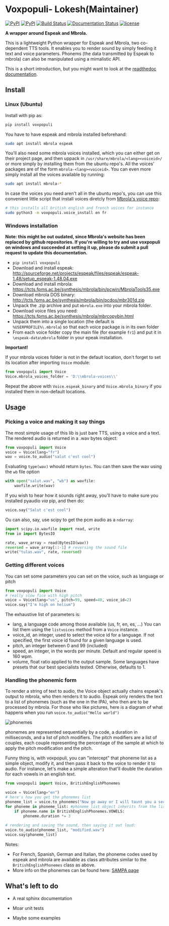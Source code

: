 # Voxpopuli- Lokesh(Maintainer)
[![PyPI](https://img.shields.io/pypi/v/voxpopuli.svg)](https://pypi.python.org/pypi/voxpopuli)
[![PyPI](https://img.shields.io/pypi/pyversions/voxpopuli.svg)](http://py3readiness.org/)
[![Build Status](https://travis-ci.org/hadware/voxpopuli.svg?branch=master)](https://travis-ci.org/hadware/voxpopuli)
[![Documentation Status](https://readthedocs.org/projects/voxpopuli/badge/?version=latest)](http://voxpopuli.readthedocs.io/en/latest/?badge=latest)
[![license](https://img.shields.io/github/license/mashape/apistatus.svg)](LICENSE)


**A wrapper around Espeak and Mbrola.**

This is a lightweight Python wrapper for Espeak and Mbrola, two co-dependent TTS tools. It enables you to 
render sound by simply feeding it text and voice parameters. Phonems (the data transmitted by Espeak to
mbrola) can also be manipulated using a mimalistic API.

This is a short introduction, but you might want to look at the [readthedoc documentation](http://voxpopuli.readthedocs.io/en/latest/).

## Install

### Linux (Ubuntu)
Install with pip as:
```sh
pip install voxpopuli
```

You have to have espeak and mbrola installed beforehand:
```sh
sudo apt install mbrola espeak
```

You'll also need some mbrola voices installed, which you can either get on their project page, 
and then uppack in `/usr/share/mbrola/<lang><voiceid>/` or more simply by 
installing them from the ubuntu repo's. All the voices' packages are of the form
`mbrola-<lang><voiceid>`. You can even more simply install all the voices available
by running:
```sh
sudo apt install mbrola-*
```

In case the voices you need aren't all in the ubuntu repo's, you can use this convenient little script
that install voices diretcly from [Mbrola's voice repo](https://github.com/numediart/MBROLA-voices):
```sh
# this installs all british english and french voices for instance
sudo python3 -m voxpopuli.voice_install en fr
```

### Windows installation

**Note: this might be out oudated, since Mbrola's website has been replaced by github repositories. If you're willing to try and use voxpopuli 
on windows and succeeded at setting it up, please do submit a pull request to update this documentation.**

* `pip install voxpopuli`
* Download and install espeak: http://sourceforge.net/projects/espeak/files/espeak/espeak-1.48/setup_espeak-1.48.04.exe
* Download and install mbrola: https://tcts.fpms.ac.be/synthesis/mbrola/bin/pcwin/MbrolaTools35.exe
* Download mbrola DOS binary: http://tcts.fpms.ac.be/synthesis/mbrola/bin/pcdos/mbr301d.zip
* Unpack the .zip archive and put `mbrola.exe` into your mbrola folder.
* Download voice files you need: https://tcts.fpms.ac.be/synthesis/mbrola/mbrcopybin.html
* Unpack them into a single location (the default is `%USERPROFILE%\.mbrola`) so that each voice package is in its own folder
* From each voice folder copy the main file (for example `fr1`) and put it in `\espeak-data\mbrola` folder in your epeak installation.

**Important!**

If your mbrola voices folder is not in the default location, don't forget to set its location after importing `Voice` module:

```python
from voxpopuli import Voice
Voice.mbrola_voices_folder = 'D:\\mbrola-voices\\'
```

Repeat the above with `Voice.espeak_binary` and `Voice.mbrola_binary` if you installed them in non-default locations.

## Usage

### Picking a voice and making it say things

The most simple usage of this lib is just bare TTS, using a voice and
a text. The rendered audio is returned in a .wav bytes object:
```python
from voxpopuli import Voice
voice = Voice(lang="fr")
wav = voice.to_audio("salut c'est cool")
```
Evaluating `type(wav)` whould return `bytes`. You can then save the wav using the `wb` 
file option

```python
with open("salut.wav", "wb") as wavfile:
    wavfile.write(wav)
```
If you wish to hear how it sounds right away, you'll have to make sure you installed pyaudio *via* pip, and then do:
```python
voice.say("Salut c'est cool")
```

Ou can also, say, use scipy to get the pcm audio as a `ndarray`:

```python
import scipy.io.wavfile import read, write
from io import BytesIO

rate, wave_array = read(BytesIO(wav))
reversed = wave_array[::-1] # reversing the sound file
write("tulas.wav", rate, reversed)
```

### Getting different voices

You can set some parameters you can set on the voice, such as language or pitch

```python
from voxpopuli import Voice
# really slow fice with high pitch
voice = Voice(lang="us", pitch=99, speed=40, voice_id=2)
voice.say("I'm high on helium")
```

The exhaustive list of parameters is:

 * lang, a language code among those available (us, fr, en, es, ...) You can list
    them using the `listvoices` method from a `Voice` instance.
 * voice_id, an integer, used to select the voice id for a language. If not specified,
    the first voice id found for a given language is used.
 * pitch, an integer between 0 and 99 (included)
 * speed, an integer, in the words per minute. Default and regular speed
is 160 wpm.
 * volume, float ratio applied to the output sample. Some languages have presets
    that our best specialists tested. Otherwise, defaults to 1.

### Handling the phonemic form

To render a string of text to audio, the Voice object actually chains espeak's output
to mbrola, who then renders it to audio. Espeak only renders the text to a list of
phonemes (such as the one in the IPA), who then are to be processed by mbrola.
For those who like pictures, here is a diagram of what happens when you run
`voice.to_audio("Hello world")`

![phonemes](docs/source/img/phonemes.png?raw=true)

phonemes are represented sequentially by a code, a duration in milliseconds, and
a list of pitch modifiers. The pitch modifiers are a list of couples, each couple
representing the percentage of the sample at which to apply the pitch modification and
the pitch. 

Funny thing is, with voxpopuli, you can "intercept" that phoneme list as a
simple object, modify it, and then pass it back to the voice to render it to
audio. For instance, let's make a simple alteration that'll double the
duration for each vowels in an english text.

```python
from voxpopuli import Voice, BritishEnglishPhonemes

voice = Voice(lang="en")
# here's how you get the phonemes list
phoneme_list = voice.to_phonemes("Now go away or I will taunt you a second time.") 
for phoneme in phoneme_list: #phoneme list object inherits from the list object
    if phoneme.name in BritishEnglishPhonemes.VOWELS:
        phoneme.duration *= 3
        
# rendering and saving the sound, then saying it out loud:
voice.to_audio(phoneme_list, "modified.wav")
voice.say(phoneme_list)
```

Notes:

 * For French, Spanish, German and Italian, the phoneme codes
 used by espeak and mbrola are available as class attributes similar to the `BritishEnglishPhonemes` class as above.
 * More info on the phonemes can be found here: [SAMPA page](http://www.phon.ucl.ac.uk/home/sampa/)


## What's left to do

 * A real sphinx documentation

 * Moar unit tests

 * Maybe some examples

   
